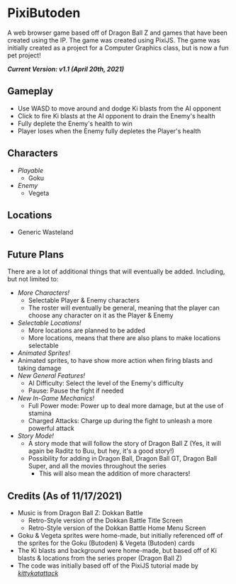 # PixiButoden
A web browser game based off of Dragon Ball Z and games that have been created using the IP. The game was created using PixiJS. The game was initially created as a project for a Computer Graphics class, but is now a fun pet project!

***Current Version: v1.1 (April 20th, 2021)***

## **Gameplay**
- Use WASD to move around and dodge Ki blasts from the AI opponent
- Click to fire Ki blasts at the AI opponent to drain the Enemy's health
- Fully deplete the Enemy's health to win
- Player loses when the Enemy fully depletes the Player's health

## **Characters**
- *Playable*
  - Goku
- *Enemy*
  - Vegeta

## **Locations**
- Generic Wasteland

## **Future Plans**
There are a lot of additional things that will eventually be added. Including, but not limited to:
- *More Characters!*
  - Selectable Player & Enemy characters
  - The roster will eventually be general, meaning that the player can choose any character on it as the Player & Enemy
- *Selectable Locations!*
  -  More locations are planned to be added
  -  More locations, means that there are also plans to make locations selectable
-  *Animated Sprites!*
  -  Animated sprites, to have show more action when firing blasts and taking damage
- *New General Features!*
  - AI Difficulty: Select the level of the Enemy's difficulty
  - Pause: Pause the fight if needed
- *New In-Game Mechanics!*
  - Full Power mode: Power up to deal more damage, but at the use of stamina
  - Charged Attacks: Charge up during the fight to unleash a more powerful attack
- *Story Mode!*
  - A story mode that will follow the story of Dragon Ball Z (Yes, it will again be Raditz to Buu, but hey, it's a good story!)
  - Possibility for adding in Dragon Ball, Dragon Ball GT, Dragon Ball Super, and all the movies throughout the series
    - This will also mean the addition of more characters!

## **Credits (As of 11/17/2021)**
- Music is from Dragon Ball Z: Dokkan Battle
  - Retro-Style version of the Dokkan Battle Title Screen
  - Retro-Style version of the Dokkan Battle Home Menu Screen
- Goku & Vegeta sprites were home-made, but initially referenced off of the sprites for the Goku (Butoden) & Vegeta (Butoden) cards
- The Ki blasts and background were home-made, but based off of Ki blasts & locations from the series proper (Dragon Ball Z)
- The code was initially based off of the PixiJS tutorial made by [*kittykatattack*](https://github.com/kittykatattack/learningPixi) 
